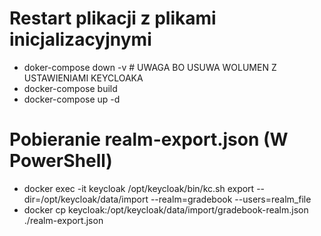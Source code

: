 # Restart plikacji z plikami inicjalizacyjnymi
- doker-compose down -v # UWAGA BO USUWA WOLUMEN Z USTAWIENIAMI KEYCLOAKA
- docker-compose build
- docker-compose up -d

# Pobieranie realm-export.json (W PowerShell)
- docker exec -it keycloak /opt/keycloak/bin/kc.sh export --dir=/opt/keycloak/data/import --realm=gradebook --users=realm_file
- docker cp keycloak:/opt/keycloak/data/import/gradebook-realm.json ./realm-export.json